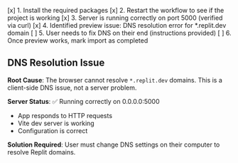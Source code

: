 [x] 1. Install the required packages
[x] 2. Restart the workflow to see if the project is working
[x] 3. Server is running correctly on port 5000 (verified via curl)
[x] 4. Identified preview issue: DNS resolution error for *.replit.dev domain
[ ] 5. User needs to fix DNS on their end (instructions provided)
[ ] 6. Once preview works, mark import as completed

## DNS Resolution Issue

**Root Cause**: The browser cannot resolve `*.replit.dev` domains. This is a client-side DNS issue, not a server problem.

**Server Status**: ✅ Running correctly on 0.0.0.0:5000
- App responds to HTTP requests
- Vite dev server is working
- Configuration is correct

**Solution Required**: User must change DNS settings on their computer to resolve Replit domains.
